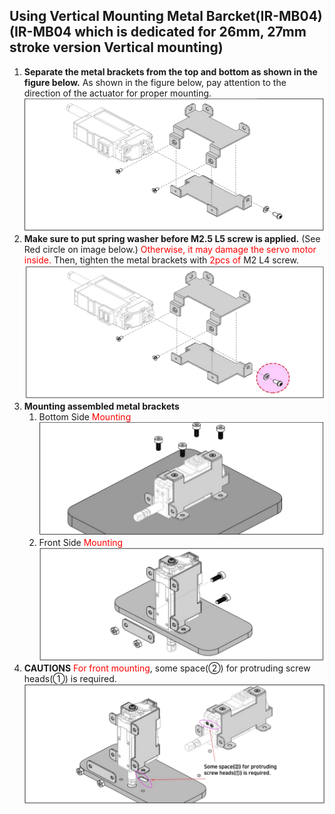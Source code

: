 ## Using Vertical Mounting Metal Barcket(IR-MB04) (IR-MB04 which is dedicated for 26mm, 27mm stroke version Vertical mounting)

1. **Separate the metal brackets from the top and bottom as shown in the figure below.**
   As shown in the figure below, pay attention to the direction of the actuator for proper mounting.
![mb04assamble 1](./img/mb04-asb-01.png)
2. **Make sure to put spring washer before M2.5 L5 screw is applied.**
   (See Red circle on image below.) <font color="#ff0000">Otherwise, it may damage the servo motor inside.</font>
   Then, tighten the metal brackets with<font color="#ff0000"> 2pcs of</font> M2 L4 screw.
![mb04 assamble 02](./img/mb04-asb-02.png)
3. **Mounting assembled metal brackets** 
	1) Bottom Side <font color="#ff0000">Mounting</font>
![mb04 assamble 04](./img/mb04-asb-03.png)
	2) Front Side <font color="#ff0000">Mounting</font>
![mb04 assamble 04](./img/mb04-asb-04.png)
4. **CAUTIONS**
   <font color="#ff0000">For front mounting</font>, some space(②) for protruding screw heads(①) is required.
![mb04 assemble 05](./img/mb04-asb-05.png)